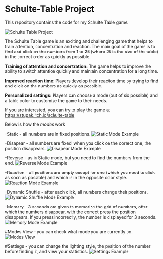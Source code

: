 # Schulte-Table Project

This repository contains the code for my Schulte Table game.

![Schulte Table Project](https://github.com/stupakzm/Schulte-Table-Unity/blob/main/Schulte%20Table/Schulte%20Table%20Main.png)

The Schulte Table game is an exciting and challenging game that helps to train attention, concentration and reaction. The main goal of the game is to find and click on the numbers from 1 to 25 (where 25 is the size of the table) in the correct order as quickly as possible.

**Training of attention and concentration:** The game helps to improve the ability to switch attention quickly and maintain concentration for a long time.

**Improved reaction time:** Players develop their reaction time by trying to find and click on the numbers as quickly as possible.

**Personalized settings:** Players can choose a mode (out of six possible) and a table color to customize the game to their needs.

If you are interested, you can try to play the game at https://stupak.itch.io/schulte-table


Below is how the *modes* work


-Static - all numbers are in fixed positions.
![Static Mode Example](https://github.com/stupakzm/Schulte-Table-Unity/blob/main/Schulte%20Table/static-mode.gif)

-Disapear - all numbers are fixed, when you click on the correct one, the position disappears.
![Disapear Mode Example](https://github.com/stupakzm/Schulte-Table-Unity/blob/main/Schulte%20Table/disappear-mode.gif)

-Reverse - as in Static mode, but you need to find the numbers from the end.
![Reverse Mode Example](https://github.com/stupakzm/Schulte-Table-Unity/blob/main/Schulte%20Table/reverse-mode.gif)

-Reaction - all positions are empty except for one (which you need to click as soon as possible) and which is in the opposite color style.
![Reaction Mode Example](https://github.com/stupakzm/Schulte-Table-Unity/blob/main/Schulte%20Table/reaction-mode.gif)

-Dynamic Shuffle - after each click, all numbers change their positions.
![Dynamic Shuffle Mode Example](https://github.com/stupakzm/Schulte-Table-Unity/blob/main/Schulte%20Table/dynamic-shuffle-mode.gif)

-Memory - 3 seconds are given to memorize the grid of numbers, after which the numbers disappear, with the correct press the position disappears. If you press incorrectly, the number is displayed for 3 seconds.
![Memory Mode Example](https://github.com/stupakzm/Schulte-Table-Unity/blob/main/Schulte%20Table/memory-mode.gif)

#Modes View - you can check what mode you are currently on.
![Modes View](https://github.com/stupakzm/Schulte-Table-Unity/blob/main/Schulte%20Table/modes.gif)

#Settings - you can change the lighting style, the position of the number before finding it, and view your statistics.
![Settings Example](https://github.com/stupakzm/Schulte-Table-Unity/blob/main/Schulte%20Table/settings.gif)
